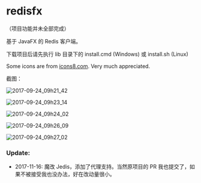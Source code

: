 # redisfx

（项目功能并未全部完成）

基于 JavaFX 的 Redis 客户端。

下载项目后请先执行 lib 目录下的 install.cmd (Windows) 或 install.sh (Linux)

Some icons are from [icons8.com](https://icons8.com/). Very much appreciated.

截图：

![2017-09-24_09h21_42](https://user-images.githubusercontent.com/900606/30778493-fa0692ba-a109-11e7-8b30-6f3d54b8f399.png)

![2017-09-24_09h23_14](https://user-images.githubusercontent.com/900606/30778499-235072e4-a10a-11e7-94b6-45feb22b5d3b.png)

![2017-09-24_09h24_02](https://user-images.githubusercontent.com/900606/30778503-3f486614-a10a-11e7-92ad-67e5135e8362.png)

![2017-09-24_09h26_09](https://user-images.githubusercontent.com/900606/30778511-8b1244d4-a10a-11e7-916c-0c8c249407c3.png)

![2017-09-24_09h27_02](https://user-images.githubusercontent.com/900606/30778514-acd519fc-a10a-11e7-896d-49d58b9f1be9.png)

### Update:

* 2017-11-16: 魔改 Jedis，添加了代理支持。当然原项目的 PR 我也提交了，如果不被接受我也没办法，好在改动量很小。